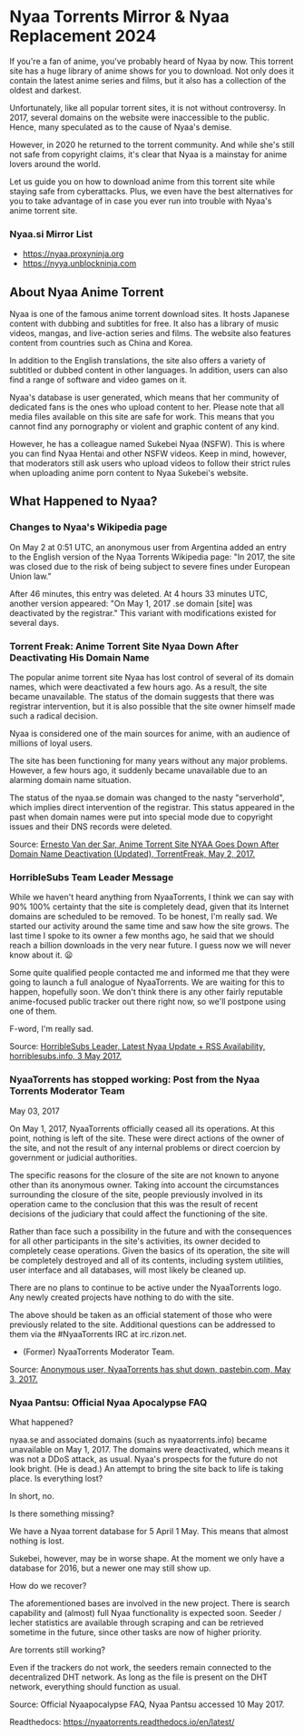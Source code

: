 # Nyaa Torrents Mirror & Nyaa Replacement 2024

If you're a fan of anime, you've probably heard of Nyaa by now. This torrent site has a huge library of anime shows for you to download. Not only does it contain the latest anime series and films, but it also has a collection of the oldest and darkest.

Unfortunately, like all popular torrent sites, it is not without controversy. In 2017, several domains on the website were inaccessible to the public. Hence, many speculated as to the cause of Nyaa's demise.

However, in 2020 he returned to the torrent community. And while she's still not safe from copyright claims, it's clear that Nyaa is a mainstay for anime lovers around the world.

Let us guide you on how to download anime from this torrent site while staying safe from cyberattacks. Plus, we even have the best alternatives for you to take advantage of in case you ever run into trouble with Nyaa's anime torrent site.

### Nyaa.si Mirror List

- https://nyaa.proxyninja.org
- https://nyya.unblockninja.com

## About Nyaa Anime Torrent

Nyaa is one of the famous anime torrent download sites. It hosts Japanese content with dubbing and subtitles for free. It also has a library of music videos, mangas, and live-action series and films. The website also features content from countries such as China and Korea.

In addition to the English translations, the site also offers a variety of subtitled or dubbed content in other languages. In addition, users can also find a range of software and video games on it.

Nyaa's database is user generated, which means that her community of dedicated fans is the ones who upload content to her. Please note that all media files available on this site are safe for work. This means that you cannot find any pornography or violent and graphic content of any kind.

However, he has a colleague named Sukebei Nyaa (NSFW). This is where you can find Nyaa Hentai and other NSFW videos. Keep in mind, however, that moderators still ask users who upload videos to follow their strict rules when uploading anime porn content to Nyaa Sukebei's website.


## What Happened to Nyaa?

### Changes to Nyaa's Wikipedia page
On May 2 at 0:51 UTC, an anonymous user from Argentina added an entry to the English version of the Nyaa Torrents Wikipedia page: "In 2017, the site was closed due to the risk of being subject to severe fines under European Union law."

After 46 minutes, this entry was deleted. At 4 hours 33 minutes UTC, another version appeared: "On May 1, 2017 .se domain [site] was deactivated by the registrar." This variant with modifications existed for several days.

### Torrent Freak: Anime Torrent Site Nyaa Down After Deactivating His Domain Name
The popular anime torrent site Nyaa has lost control of several of its domain names, which were deactivated a few hours ago. As a result, the site became unavailable. The status of the domain suggests that there was registrar intervention, but it is also possible that the site owner himself made such a radical decision.

Nyaa is considered one of the main sources for anime, with an audience of millions of loyal users.

The site has been functioning for many years without any major problems. However, a few hours ago, it suddenly became unavailable due to an alarming domain name situation.

The status of the nyaa.se domain was changed to the nasty "serverhold", which implies direct intervention of the registrar. This status appeared in the past when domain names were put into special mode due to copyright issues and their DNS records were deleted.

Source: [Ernesto Van der Sar, Anime Torrent Site NYAA Goes Down After Domain Name Deactivation (Updated), TorrentFreak, May 2, 2017.](https://torrentfreak.com/anime-torrent-site-nyaa-goes-down-after-domain-name-deactivation-170502/)

### HorribleSubs Team Leader Message
While we haven't heard anything from NyaaTorrents, I think we can say with 90% 100% certainty that the site is completely dead, given that its Internet domains are scheduled to be removed. To be honest, I'm really sad. We started our activity around the same time and saw how the site grows. The last time I spoke to its owner a few months ago, he said that we should reach a billion downloads in the very near future. I guess now we will never know about it. 😦

Some quite qualified people contacted me and informed me that they were going to launch a full analogue of NyaaTorrents. We are waiting for this to happen, hopefully soon. We don't think there is any other fairly reputable anime-focused public tracker out there right now, so we'll postpone using one of them.

F-word, I'm really sad.

Source: [HorribleSubs Leader, Latest Nyaa Update + RSS Availability, horriblesubs.info, 3 May 2017.](http://horriblesubs.info/2017/05/latest-nyaa-update-rss-availability/)

### NyaaTorrents has stopped working: Post from the Nyaa Torrents Moderator Team
May 03, 2017

On May 1, 2017, NyaaTorrents officially ceased all its operations. At this point, nothing is left of the site. These were direct actions of the owner of the site, and not the result of any internal problems or direct coercion by government or judicial authorities.

The specific reasons for the closure of the site are not known to anyone other than its anonymous owner. Taking into account the circumstances surrounding the closure of the site, people previously involved in its operation came to the conclusion that this was the result of recent decisions of the judiciary that could affect the functioning of the site.

Rather than face such a possibility in the future and with the consequences for all other participants in the site's activities, its owner decided to completely cease operations. Given the basics of its operation, the site will be completely destroyed and all of its contents, including system utilities, user interface and all databases, will most likely be cleaned up.

There are no plans to continue to be active under the NyaaTorrents logo. Any newly created projects have nothing to do with the site.

The above should be taken as an official statement of those who were previously related to the site. Additional questions can be addressed to them via the #NyaaTorrents IRC at irc.rizon.net.

- (Former) NyaaTorrents Moderator Team.

Source: [Anonymous user, NyaaTorrents has shut down, pastebin.com, May 3, 2017.](https://twitter.com/Daiz42/status/859803104870576130)


### Nyaa Pantsu: Official Nyaa Apocalypse FAQ
What happened?

nyaa.se and associated domains (such as nyaatorrents.info) became unavailable on May 1, 2017.
The domains were deactivated, which means it was not a DDoS attack, as usual.
Nyaa's prospects for the future do not look bright. (He is dead.)
An attempt to bring the site back to life is taking place.
Is everything lost?

In short, no.

Is there something missing?

We have a Nyaa torrent database for 5 April 1 May. This means that almost nothing is lost.

Sukebei, however, may be in worse shape. At the moment we only have a database for 2016, but a newer one may still show up.

How do we recover?

The aforementioned bases are involved in the new project. There is search capability and (almost) full Nyaa functionality is expected soon. Seeder / lecher statistics are available through scraping and can be retrieved sometime in the future, since other tasks are now of higher priority.

Are torrents still working?

Even if the trackers do not work, the seeders remain connected to the decentralized DHT network. As long as the file is present on the DHT network, everything should function as usual.

Source: Official Nyaapocalypse FAQ, Nyaa Pantsu accessed 10 May 2017.


Readthedocs: https://nyaatorrents.readthedocs.io/en/latest/
